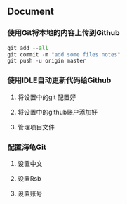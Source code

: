 ## Document

### 使用Git将本地的内容上传到Github

```python
git add --all
git commit -m "add some files notes"
git push -u origin master
```

### 使用IDLE自动更新代码给Github

1. 将设置中的git 配置好

2. 将设置中的github账户添加好
3. 管理项目文件

### 配置海龟Git

1. 设置中文

2. 设置Rsb
3. 设置账号